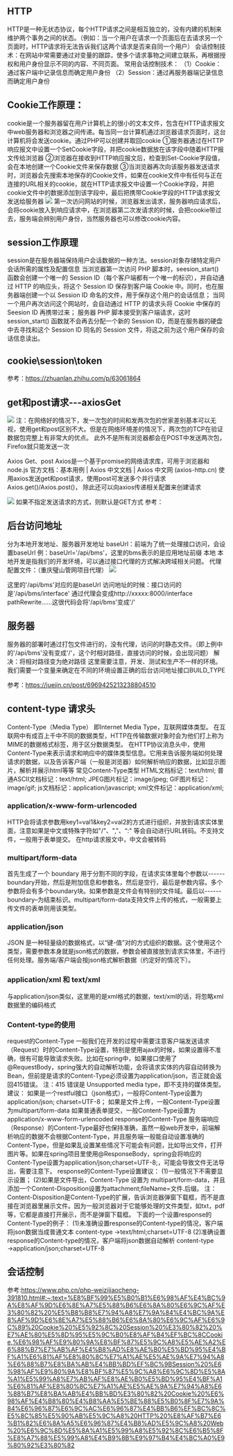 ## HTTP
HTTP是一种无状态协议，每个HTTP请求之间是相互独立的，没有内建的机制来维护两个事务之间的状态。（例如：当一个用户在请求一个页面后在去请求另一个页面时，HTTP请求将无法告诉我们这两个请求是否来自同一个用户）
会话控制技术：在网站中常需要通过对变量的跟踪，使多个请求事物之间建立联系，再根据授权和用户身份显示不同的内容、不同页面。
常用会话控制技术：
（1）Cookie：通过客户端中记录信息而确定用户身份
（2）Session：通过再服务器端记录信息而确定用户身份

## Cookie工作原理：
cookie是一个服务器留在用户计算机上的很小的文本文件，包含在HTTP请求报文中web服务器和浏览器之间传递。每当同一台计算机通过浏览器请求页面时，这台计算机将会发送cookie。通过PHP可以创建并取回cookie
①服务器通过在HTTP响应报文中设置一个SetCookie字段，并把cookie数据放在该字段中随着HTTP报文传给浏览器
②浏览器在接收到HTTP响应报文后，检查到Set-Cookie字段值，会在本地创建一个Cookie文件来保存数据
③当浏览器再次向该服务器发送请求时，浏览器会先搜索本地保存的Cookie文件，如果在cookie文件中有任何与正在连接的URL相关的cookie，就在HTTP请求报文中设置一个Cookie字段，并把cookie文件中的数据添加到该字段中，最后把携带Cookie字段的HTTP请求报文发送给服务器
<img src='../img/Cookie1.png'/>
第一次访问网站的时候，浏览器发出请求，服务器响应请求后，会将cookie放入到响应请求中，在浏览器第二次发请求的时候，会把cookie带过去，服务端会辨别用户身份，当然服务器也可以修改cookie内容。

## session工作原理
session是在服务器端保持用户会话数据的一种方法。session对象存储特定用户会话所需的属性及配置信息
当浏览器第一次访问 PHP 脚本时，seesion_start() 函数会创建一个唯一的 Session ID（每个客户端都有一个唯一的标识），并自动通过 HTTP 的响应头，将这个 Session ID 保存到客户端 Cookie 中。同时，也在服务器端创建一个以 Session ID 命名的文件，用于保存这个用户的会话信息；
当同一个用户再次访问这个网站时，会自动通过 HTTP 的请求头将 Cookie 中保存的 Seesion ID 再携带过来；
服务器 PHP 脚本接受到客户端请求，这时 session_start() 函数就不会再去分配一个新的 Session ID，而是在服务器的硬盘中去寻找和这个 Session ID 同名的 Session 文件，将这之前为这个用户保存的会话信息读出。

## cookie\session\token
参考：<https://zhuanlan.zhihu.com/p/63061864>

## get和post请求---axiosGet
<img src='../img/get和post.png'/>
注：在网络好的情况下，发一次包的时间和发两次包的世家差别基本可以无视，使用get和post区别不大。但是在网络环境差的情况下，两次包的TCP在验证数据包完整上有非常大的优点。
此外不是所有浏览器都会在POST中发送两次包，Firefox就只能发送一次

Axios Get、post
Axios是一个基于promise的网络请求库，可用于浏览器和node.js
官方文档：基本用例 | Axios 中文文档 | Axios 中文网 (axios-http.cn)
使用axios发送get和post请求，使用post可发送多个并行请求
Axios.get()/Axios.post()，
除此还可以向axios传递相关配置来创建请求

<img src='../img/axios发送请求.png'/>
如果不指定发送请求的方式，则默认是GET方式
 参考：<https://www.axios-http.cn/docs/req_config>

## 后台访问地址
分为本地开发地址、服务器开发地址
baseUrl：前端为了统一处理接口访问，会设置baseUrl
例：baseUrl='/api/bms'，这里的bms表示的是应用地址前缀
本地
本地开发是指我们的开发环境，可以通过接口代理的方式解决跨域相关问题。
代理配置文件：（重庆璧山管网项目代理）
<img src='../img/url地址.png'/>

这里的'/api/bms'对应的是baseUrl
访问地址的时候：接口访问的是'/api/bms/interface'
通过代理会变成http://xxxxx:8000/interface
pathRewrite……这很代码会将'/api/bms'变成'/'


## 服务器
服务器的部署时通过打包文件进行的，没有代理，访问的时静态文件。（即上例中的'/api/bms'没有变成'/'，这个时相对路径，直接访问的时候，会出现问题）
解决：将相对路径变为绝对路径
这里需要注意，开发、测试和生产不一样的环境。我们需要一个变量来确定在不同的环境设置正确的后台访问地址接口BUILD_TYPE

参考：<https://juejin.cn/post/6969425213238804510>


## content-type 请求头
Content-Type（Media Type）
即Internet Media Type，互联网媒体类型。
在互联网中有成百上千中不同的数据类型，HTTP在传输数据对象时会为他们打上称为MIME的数据格式标签，用于区分数据类型。
在HTTP协议消息头中，使用Content-Type来表示请求和响应中的媒体类型信息。它用来告诉服务端如何处理请求的数据，以及告诉客户端（一般是浏览器）如何解析响应的数据，比如显示图片，解析并展示html等等
常见Content-Type类型
HTML文档标记：text/html;
普通ASCII文档标记：text/html;
JPEG图片标记：image/jpeg;
GIF图片标记：image/gif;
js文档标记：application/javascript;
xml文件标记：application/xml;

### application/x-www-form-urlencoded
HTTP会将请求参数用key1=val1&key2=val2的方式进行组织，并放到请求实体里面，注意如果是中文或特殊字符如"/"、","、“:" 等会自动进行URL转码。不支持文件，一般用于表单提交。
在http请求报文中，中文会被转码

### multipart/form-data
首先生成了一个 boundary 用于分割不同的字段，在请求实体里每个参数以------boundary开始，然后是附加信息和参数名，然后是空行，最后是参数内容。多个参数将会有多个boundary块。如果参数是文件会有特别的文件域。最后以------boundary–为结束标识。multipart/form-data支持文件上传的格式，一般需要上传文件的表单则用该类型。


### application/json
JSON 是一种轻量级的数据格式，以“键-值”对的方式组织的数据。这个使用这个类型，需要参数本身就是json格式的数据，参数会被直接放到请求实体里，不进行任何处理。服务端/客户端会按json格式解析数据（约定好的情况下）。


### application/xml 和 text/xml
与application/json类似，这里用的是xml格式的数据，text/xml的话，将忽略xml数据里的编码格式

### Content-type的使用
request的Content-Type
一般我们在开发的过程中需要注意客户端发送请求（Request）时的Content-Type设置，特别是使用ajax的时候，如果设置得不准确，很有可能导致请求失败。比如在spring中，如果接口使用了@RequestBody，spring强大的自动解析功能，会将请求实体的内容自动转换为Bean，但前提是请求的Content-Type必须设置为application/json，否正就会返回415错误。
注：415 错误是 Unsupported media type，即不支持的媒体类型。
建议：
如果是一个restful接口（json格式），一般将Content-Type设置为application/json; charset=UTF-8；
如果是文件上传，一般Content-Type设置为multipart/form-data
如果普通表单提交，一般Content-Type设置为application/x-www-form-urlencoded
response的Content-Type
服务端响应（Response）的Content-Type最好也保持准确，虽然一般web开发中，前端解析响应的数据不会根据Content-Type，并且服务端一般能自动设置准确的Content-Type，但是如果乱设置某些情况下可能会有问题，比如导出文件，打开图片等。如果在spring项目里使用@ResponseBody，spring会将响应的Content-Type设置为application/json;charset=UTF-8;，可能会导致文件无法导出，需要注意下。
response的Content-Type设置建议：
(1)一般情况下不需要显示设置；
(2)如果是文件导出，Content-Type 设置为 multipart/form-data，并且添加一个Content-Disposition设置为attachment;fileName=文件.后缀。
注：Content-Disposition是Content-Type的扩展，告诉浏览器弹窗下载框，而不是直接在浏览器里展示文件。因为一般浏览器对于它能够处理的文件类型，如txt，pdf 等，它都是直接打开展示，而不是弹窗下载框。
下面的一个设置response的Content-Type的例子：
(1)未准确设置response的Content-type的情况，客户端将json数据当成普通文本
content-type →text/html;charset=UTF-8
(2)准确设置response的Content-type的情况，客户端将json数据自动解析
content-type →application/json;charset=UTF-8

## 会话控制
参考:<https://www.php.cn/php-weizijiaocheng-391810.html#:~:text=%E8%BF%99%E5%B0%B1%E6%98%AF%E4%BC%9A%E8%AF%9D%E6%8E%A7%E5%88%B6%E6%8A%80%E6%9C%AF%E3%80%82%20%E5%B8%B8%E7%94%A8%E7%9A%84%E4%BC%9A%E8%AF%9D%E6%8E%A7%E5%88%B6%E6%8A%80%E6%9C%AF%E6%9C%89%20Cookie%20%E5%92%8C%20Session%20%E3%80%82%20%E7%AE%80%E5%8D%95%E5%9C%B0%E8%AF%B4%EF%BC%8CCookie,%E6%98%AF%E9%80%9A%E8%BF%87%E5%9C%A8%E5%AE%A2%E6%88%B7%E7%AB%AF%E4%B8%AD%E8%AE%B0%E5%BD%95%E4%BF%A1%E6%81%AF%E8%80%8C%E7%A1%AE%E5%AE%9A%E7%94%A8%E6%88%B7%E8%BA%AB%E4%BB%BD%EF%BC%9BSession%20%E6%98%AF%E9%80%9A%E8%BF%87%E5%9C%A8%E6%9C%8D%E5%8A%A1%E5%99%A8%E7%AB%AF%E8%AE%B0%E5%BD%95%E4%BF%A1%E6%81%AF%E8%80%8C%E7%A1%AE%E5%AE%9A%E7%94%A8%E6%88%B7%E8%BA%AB%E4%BB%BD%E3%80%82%20Cookie%20%E6%98%AF%E4%B8%80%E4%B8%AA%E5%BE%88%E5%B0%8F%E7%9A%84%E6%96%87%E6%9C%AC%E6%96%87%E4%BB%B6%EF%BC%8C%E5%8C%85%E5%90%AB%E5%9C%A8%20HTTP%20%E8%AF%B7%E6%B1%82%E6%8A%A5%E6%96%87%E4%B8%AD%E5%9C%A8%20Web%20%E6%9C%8D%E5%8A%A1%E5%99%A8%E5%92%8C%E6%B5%8F%E8%A7%88%E5%99%A8%E4%B9%8B%E9%97%B4%E4%BC%A0%E9%80%92%E3%80%82>


